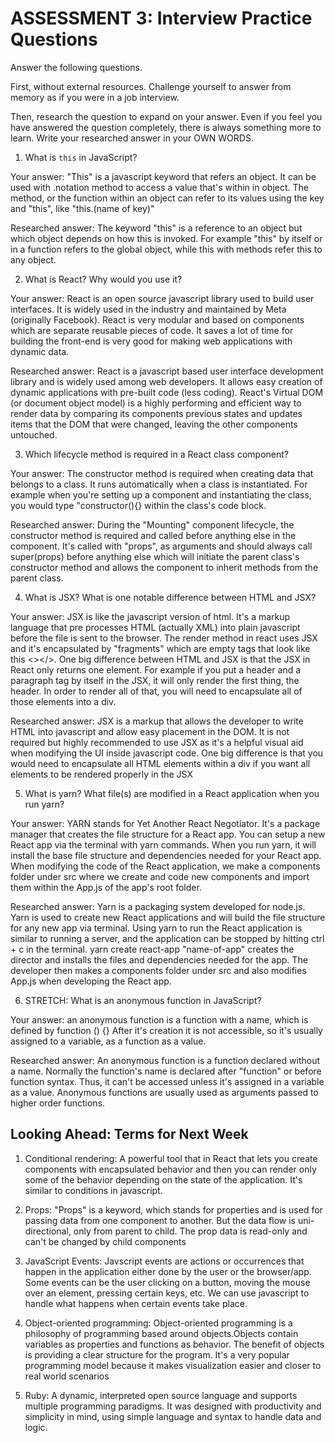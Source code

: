 # ASSESSMENT 3: Interview Practice Questions

Answer the following questions.

First, without external resources. Challenge yourself to answer from memory as if you were in a job interview.

Then, research the question to expand on your answer. Even if you feel you have answered the question completely, there is always something more to learn. Write your researched answer in your OWN WORDS.


1. What is `this` in JavaScript?

  Your answer:
"This" is a javascript keyword that refers an object. It can be used with .notation method to access a value that's within in object. The method, or the function within an object can refer to its values using the key and "this", like "this.(name of key)"

  Researched answer:
The keyword "this" is a reference to an object but which object depends on how this is invoked. For example "this" by itself or in a function refers to the global object, while this with methods refer this to any object.


2. What is React? Why would you use it?

  Your answer:
  React is an open source javascript library used to build user interfaces. It is widely used in the industry and maintained by Meta (originally Facebook). React is very modular and based on components which are separate reusable pieces of code. It saves a lot of time for building the front-end is very good for making web applications with dynamic data.

  Researched answer:
  React is a javascript based user interface development library and is widely used among web developers. It allows easy creation of dynamic applications with pre-built code (less coding). React's Virtual DOM (or document object model) is a highly performing and efficient way to render data by comparing its components previous states and updates items that the DOM that were changed, leaving the other components untouched.


3. Which lifecycle method is required in a React class component?

  Your answer:
  The constructor method is required when creating data that belongs to a class. It runs automatically when a class is instantiated. For example when you're setting up a component and instantiating the class, you would type "constructor(){} within the class's code block.

  Researched answer:
During the "Mounting" component lifecycle, the constructor method is required and called before anything else in the component. It's called with "props", as arguments and should always call super(props) before anything else which will initiate the parent class's constructor method and allows the component to inherit methods from the parent class.



4. What is JSX? What is one notable difference between HTML and JSX?

  Your answer:
  JSX is like the javascript version of html. It's a markup language that pre processes HTML (actually XML) into plain javascript before the file is sent to the browser. The render method in react uses JSX and it's encapsulated by "fragments" which are empty tags that look like this <></>. One big difference between HTML and JSX is that the JSX in React only returns one element. For example if you put a header and a paragraph tag by itself in the JSX, it will only render the first thing, the header. In order to render all of that, you will need to encapsulate all of those elements into a div.

  Researched answer:
  JSX is a markup that allows the developer to write HTML into javascript and allow easy placement in the DOM. It is not required but highly recommended to use JSX as it's a helpful visual aid when modifying the UI inside javascript code. One big difference is that you would need to encapsulate all HTML elements within a div if you want all elements to be rendered properly in the JSX



5. What is yarn? What file(s) are modified in a React application when you run yarn?

  Your answer:
  YARN stands for Yet Another React Negotiator. It's a package manager that creates the file structure for a React app. You can setup a new React app via the terminal with yarn commands. When you run yarn, it will install the base file structure and dependencies needed for your React app. When modifying the code of the React application, we make a components folder under src where we create and code new components and import them within the App.js of the app's root folder.

  Researched answer:
Yarn is a packaging system developed for node.js. Yarn is used to create new React applications and will build the file structure for any new app via terminal. Using yarn to run the React application is similar to running a server, and the application can be stopped by hitting ctrl + c in the terminal. yarn create react-app "name-of-app" creates the director and installs the files and dependencies needed for the app. The developer then makes a components folder under src and also modifies App.js when developing the React app.


6. STRETCH: What is an anonymous function in JavaScript?

  Your answer: an anonymous function is a function with a name, which is defined by function () {} After it's creation it is not accessible, so it's usually assigned to a variable, as a function as a value.

  Researched answer:
  An anonymous function is a function declared without a name. Normally the function's name is declared after "function" or before function syntax. Thus, it can't be accessed unless it's assigned in a variable as a value. Anonymous functions are usually used as arguments passed to higher order functions.

## Looking Ahead: Terms for Next Week

1. Conditional rendering:
A powerful tool that in React that lets you create components with encapsulated behavior and then you can render only some of the behavior depending on the state of the application. It's similar to conditions in javascript.

2. Props:
"Props" is a keyword, which stands for properties and is used for passing data from one component to another. But the data flow is uni-directional, only from parent to child. The prop data is read-only and can't be changed by child components


3. JavaScript Events:
Javscript events are actions or occurrences that happen in the application either done by the user or the browser/app. Some events can be the user clicking on a button, moving the mouse over an element, pressing certain keys, etc. We can use javascript to handle what happens when certain events take place.

4. Object-oriented programming:
Object-oriented programming is a philosophy of programming based around objects.Objects contain variables as properties and functions as behavior. The benefit of objects is providing a clear structure for the program. It's a very popular programming model because it makes visualization easier and closer to real world scenarios

5. Ruby:
A dynamic, interpreted open source language and supports multiple programming paradigms. It was designed with productivity and simplicity in mind, using simple language and syntax to handle data and logic.

